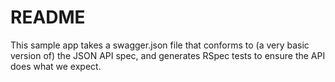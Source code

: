 # README

This sample app takes a swagger.json file that conforms to (a very basic version of) the JSON API spec, and generates RSpec tests to ensure the API does what we expect.

